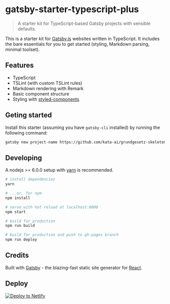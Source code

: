 # gatsby-starter-typescript-plus

> A starter kit for TypeScript-based Gatsby projects with sensible defaults.

This is a starter kit for [Gatsby.js](https://www.gatsbyjs.org/) websites written in TypeScript. It includes the bare essentials for you to get started (styling, Markdown parsing, minimal toolset).

## Features

* TypeScript
* TSLint (with custom TSLint rules)
* Markdown rendering with Remark
* Basic component structure
* Styling with [styled-components](https://www.styled-components.com/)

## Geting started

Install this starter (assuming you have `gatsby-cli` installed) by running the following command:

```bash
gatsby new project-name https://github.com/kata-ai/grundgesetz-skeleton
```

## Developing

A nodejs >= 6.0.0 setup with [yarn](https://yarnpkg.com/) is recommended.

```bash
# install dependencies
yarn

# ...or, for npm
npm install

# serve with hot reload at localhost:8000
npm start

# build for production
npm run build

# build for production and push to gh-pages branch
npm run deploy
```

## Credits

Built with [Gatsby](https://www.gatsbyjs.org/) - the blazing-fast static site generator for [React](https://facebook.github.io/react/).

## Deploy

[![Deploy to Netlify](https://www.netlify.com/img/deploy/button.svg)](https://app.netlify.com/start/deploy?repository=https://github.com/resir014/gatsby-starter-typescript-plus)
